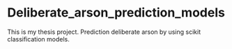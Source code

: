 # Deliberate_arson_prediction_models
This is my thesis project. Prediction deliberate arson by using scikit classification models.
